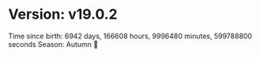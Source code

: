 # Version: v19.0.2
Time since birth: 6942 days, 166608 hours, 9996480 minutes, 599788800 seconds
Season: Autumn 🍁
